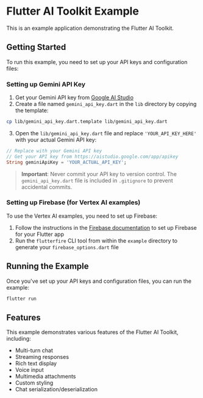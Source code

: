 # Flutter AI Toolkit Example

This is an example application demonstrating the Flutter AI Toolkit.

## Getting Started

To run this example, you need to set up your API keys and configuration files:

### Setting up Gemini API Key

1. Get your Gemini API key from [Google AI Studio](https://aistudio.google.com/app/apikey)
2. Create a file named `gemini_api_key.dart` in the `lib` directory by copying the template:

```bash
cp lib/gemini_api_key.dart.template lib/gemini_api_key.dart
```

3. Open the `lib/gemini_api_key.dart` file and replace `'YOUR_API_KEY_HERE'` with your actual Gemini API key:

```dart
// Replace with your Gemini API key
// Get your API key from https://aistudio.google.com/app/apikey
String geminiApiKey = 'YOUR_ACTUAL_API_KEY';
```

> **Important**: Never commit your API key to version control. The `gemini_api_key.dart` file is included in `.gitignore` to prevent accidental commits.

### Setting up Firebase (for Vertex AI examples)

To use the Vertex AI examples, you need to set up Firebase:

1. Follow the instructions in the [Firebase documentation](https://firebase.google.com/docs/flutter/setup) to set up Firebase for your Flutter app
2. Run the `flutterfire` CLI tool from within the `example` directory to generate your `firebase_options.dart` file

## Running the Example

Once you've set up your API keys and configuration files, you can run the example:

```bash
flutter run
```

## Features

This example demonstrates various features of the Flutter AI Toolkit, including:

- Multi-turn chat
- Streaming responses
- Rich text display
- Voice input
- Multimedia attachments
- Custom styling
- Chat serialization/deserialization
